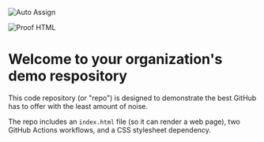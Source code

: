 ![Auto Assign](https://github.com/TensorFlowProject/demo-repository/actions/workflows/auto-assign.yml/badge.svg)

![Proof HTML](https://github.com/TensorFlowProject/demo-repository/actions/workflows/proof-html.yml/badge.svg)

# Welcome to your organization's demo respository
This code repository (or "repo") is designed to demonstrate the best GitHub has to offer with the least amount of noise.

The repo includes an `index.html` file (so it can render a web page), two GitHub Actions workflows, and a CSS stylesheet dependency.
